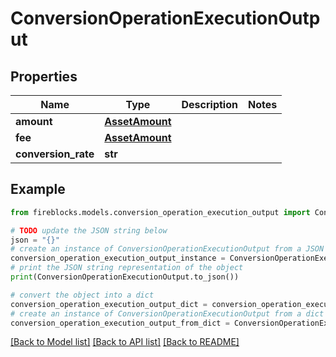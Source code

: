# ConversionOperationExecutionOutput


## Properties

Name | Type | Description | Notes
------------ | ------------- | ------------- | -------------
**amount** | [**AssetAmount**](AssetAmount.md) |  | 
**fee** | [**AssetAmount**](AssetAmount.md) |  | 
**conversion_rate** | **str** |  | 

## Example

```python
from fireblocks.models.conversion_operation_execution_output import ConversionOperationExecutionOutput

# TODO update the JSON string below
json = "{}"
# create an instance of ConversionOperationExecutionOutput from a JSON string
conversion_operation_execution_output_instance = ConversionOperationExecutionOutput.from_json(json)
# print the JSON string representation of the object
print(ConversionOperationExecutionOutput.to_json())

# convert the object into a dict
conversion_operation_execution_output_dict = conversion_operation_execution_output_instance.to_dict()
# create an instance of ConversionOperationExecutionOutput from a dict
conversion_operation_execution_output_from_dict = ConversionOperationExecutionOutput.from_dict(conversion_operation_execution_output_dict)
```
[[Back to Model list]](../README.md#documentation-for-models) [[Back to API list]](../README.md#documentation-for-api-endpoints) [[Back to README]](../README.md)


